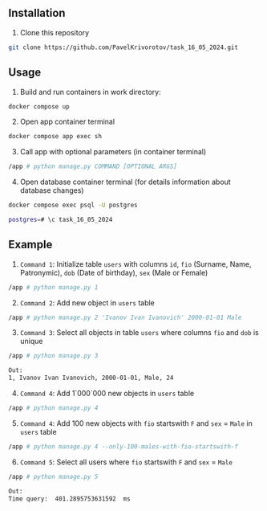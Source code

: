 ## Installation

1) Clone this repository
  ```bash
  git clone https://github.com/PavelKrivorotov/task_16_05_2024.git
  ```

## Usage

1) Build and run containers in work directory:
 ```bash
 docker compose up
 ```

2) Open app container terminal
```bash
docker compose app exec sh
```

3) Call app with optional parameters (in container terminal)
```bash
/app # python manage.py COMMAND [OPTIONAL ARGS]
```

4) Open database container terminal (for details information about database changes)
```bash
docker compose exec psql -U postgres
```
```bash
postgres=# \c task_16_05_2024
```

## Example

1) `Command 1`: Initialize table `users` with columns `id`, `fio` (Surname, Name, Patronymic), `dob` (Date of birthday), `sex` (Male or Female)
```bash
/app # python manage.py 1
```

2) `Command 2`: Add new object in `users` table
```bash
/app # python manage.py 2 'Ivanov Ivan Ivanovich' 2000-01-01 Male
```

3) `Command 3`: Select all objects in table `users` where columns `fio` and `dob` is unique
```bash
/app # python manage.py 3
```

```bash
Out:
1, Ivanov Ivan Ivanovich, 2000-01-01, Male, 24
```

4) `Command 4`: Add 1\`000\`000 new objects in `users` table
```bash
/app # python manage.py 4
```

5) `Command 4`: Add 100 new objects with `fio` startswith `F` and `sex` = `Male` in `users` table
```bash
/app # python manage.py 4 --only-100-males-with-fio-startswith-f
```

6) `Command 5`: Select all users where `fio` startswith `F` and `sex` = `Male`
```bash
/app # python manage.py 5
```

```bash
Out:
Time query:  401.2895753631592  ms
```
